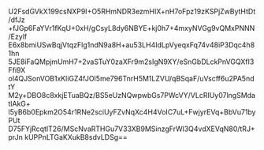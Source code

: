 U2FsdGVkX199csNXP9I+O5RHmNDR3ezmHIX+nH7oFpz19zKSPjZwBytHtDt/dfJz
+fJGp6FaYVr1fKqU+0xH/gCsyL8dy6NBYE+kj0h7+4mxyNVGg9vQMxPNNN/Ezylf
E6x8bmiUSwBqjVtqzFlg1ndN9a8H+au53LH4IdLpVyeqxFq74v48iP3Dqc4h81hn
5JE8iFaQMpjmUmH7+2vaSTuY0zaXFr9m2sIgN9XY/eSnGbDLckPnVGQXfI3Ffi9X
ol4QJSonVOB1xKliGZ4fJOI5me796TnrH5M1LZVU/qBSqaF/uVscff6u2PA5ndtY
M2y+DBO8c8xkjETuaBQz/BS5eUzNQwpwbGs7PWcVY/VLcRIUy07lngSMdatlAkG+
l5yB6b0Epkm2O54r1RNe2sciUyFZvNqXc4H4VoIC7uL+FwjyrEVq+BbVu71byPUt
D75FYjRcqtIT26/MScNvaRTHGu7V33XB9MSinzgFrWl3Q4vdXEVqN80/tRJ+prJn
kUPPnLTGaKXukB8sdvLDSg==
